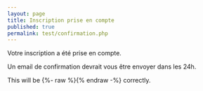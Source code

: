 ```yaml
---
layout: page
title: Inscription prise en compte
published: true
permalink: test/confirmation.php
---
```


Votre inscription a été prise en compte.

Un email de confirmation devrait vous être envoyer dans les 24h.

This will be {%- raw %}<?php echo("parsed"); ?>{% endraw -%} correctly.

<!--
{% raw %}
    <?php 
        if (isset($_POST['send'])) {
            $periode = htmlspecialchars($_POST['periode']); 
            if ($periode == "autre") {
                $periode = htmlspecialchars($_POST['which-date']); 
            }

            $jour = "";
            if (isset($_POST['lundi'])) {
                $jour = $jour."lundi";
            } if (isset($_POST['mardi'])) {
                if ($jour == "") $jour = $jour."mardi";
                else $jour = $jour.", mardi";
            } if (isset($_POST['mercredi'])) {
                if ($jour == "") $jour = $jour."mercredi";
                else $jour = $jour.", mercredi";
            } if (isset($_POST['jeudi'])) {
                if ($jour == "") $jour = $jour."jeudi";
                else $jour = $jour.", jeudi";
            } if (isset($_POST['vendredi'])) {
                if ($jour == "") $jour = $jour."vendredi";
                else $jour = $jour.", vendredi";
            }

            $duree = htmlspecialchars($_POST['duree']); 
            if ($duree == "autre") {
                $duree = htmlspecialchars($_POST['which-duree']); 
            }

            $type = "";
            if (isset($_POST['techno'])) {
                $type = $type."technologique";
            } if (isset($_POST['science'])) {
                if ($type == "") $type = $type."scientifique";
                else $type = $type.", scientifique";
            } if (isset($_POST['autret'])) {
                if ($type == "") $type = $type.htmlspecialchars($_POST['which-type']);
                else $type = $type.", ".htmlspecialchars($_POST['which-type']);
            }

            $theme = htmlspecialchars($_POST['themes']); 

            $pres = "";
            if (htmlspecialchars($_POST['presentation']) == "yep") {
                $pres = "oui:".htmlspecialchars($_POST['which-pres']);
            } 

            $suggest = htmlspecialchars($_POST['suggest']); 
            
            $fd = fopen ("ans.csv", "a");
            if ($fd) {
                fwrite($fd, $periode.";".$jour.";".$duree.";".$type.";".$theme.";".$pres.";".$suggest."\r\n");
                fclose($fd);
            }
        } else if (isset($_POST['envoyer'])) {
            $conviv = htmlspecialchars($_POST['conviv']); 
            if ($conviv == "autre") {
                $conviv = htmlspecialchars($_POST['which-conviv']); 
            }

            $cafet = htmlspecialchars($_POST['cafet']); 
            if ($cafet == "autre") {
                $cafet = htmlspecialchars($_POST['which-cafet']); 
            }

            $table = htmlspecialchars($_POST['table']); 
            if ($table == "autre") {
                $table = htmlspecialchars($_POST['which-table']); 
            }

            $meuble = htmlspecialchars($_POST['which-meuble']); 

            $suggest = htmlspecialchars($_POST['suggest']); 


            $sport = htmlspecialchars($_POST['sport']); 
            if ($sport == "oui") {
                $sport = $sport.":".htmlspecialchars($_POST['which-sport']); 
            }

            $acts = htmlspecialchars($_POST['acts']); 
            if ($acts == "oui") {
                $acts = $acts.":".htmlspecialchars($_POST['which-acts']); 
            }

            $sortie = htmlspecialchars($_POST['sortie']); 
            if ($sortie == "oui") {
                $sortie = $sortie.":".htmlspecialchars($_POST['which-sortie']); 
            }


            $art = htmlspecialchars($_POST['art']); 
            if ($art == "oui") {
                $art = $art.":".htmlspecialchars($_POST['which-art']); 
            }

            $acta = htmlspecialchars($_POST['acta']); 
            if ($acta == "oui") {
                $acta = $acta.":".htmlspecialchars($_POST['which-acta']); 
            }

            $expo = htmlspecialchars($_POST['expo']); 
            if ($expo == "oui") {
                $expo = $expo.":".htmlspecialchars($_POST['which-expo']); 
            }


            $autre = "";
            if (isset($_POST['escape'])) {
                $autre = $autre."escape";
            } if (isset($_POST['jeux'])) {
                if ($autre == "") $autre = $autre."jeux de société";
                else $autre = $autre.", jeux";
            } if (isset($_POST['jeuxr'])) {
                if ($autre == "") $autre = $autre."jeux de rôle";
                else $autre = $autre.", jeux de rôle";
            } if (isset($_POST['jeuxv'])) {
                if ($autre == "") $autre = $autre."jeux vidéo";
                else $autre = $autre.", jeux vidéo";
            } if (isset($_POST['cirque'])) {
                if ($autre == "") $autre = $autre."cirque";
                else $autre = $autre.", cirque";
            } if (isset($_POST['karaoké'])) {
                if ($autre == "") $autre = $autre."karaoké";
                else $autre = $autre.", karaoké";
            } if (isset($_POST['autre'])) {
                if ($autre == "") $autre = $autre.htmlspecialchars($_POST['which-act']);
                else $autre = $autre.", ".htmlspecialchars($_POST['which-act']);
            }

            $fd = fopen ("ans2.csv", "a");
            if ($fd) {
                fwrite($fd, $conviv.";".$cafet.";".$table.";".$meuble.";".$suggest.";".$sport.";".$acts.";".$sortie.";".$art.";".$acta.";".$expo.";".$autre."\r\n");
                fclose($fd);
            }
        }
    ?>
{% endraw %}
-->
